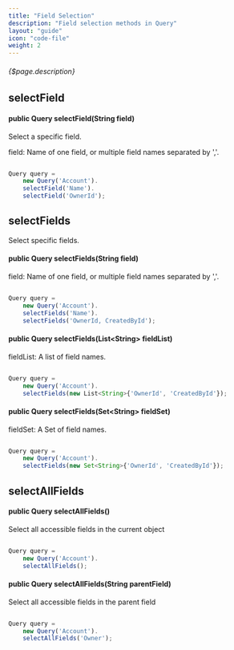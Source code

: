 ```yaml
---
title: "Field Selection"
description: "Field selection methods in Query"
layout: "guide"
icon: "code-file"
weight: 2
---
```


###### {$page.description}

<article id="1">

## selectField

#### public Query selectField(String field)

Select a specific field.

field: Name of one field, or multiple field names separated by ','.

```javascript

Query query =
    new Query('Account').
    selectField('Name').
    selectField('OwnerId');

```

## selectFields

Select specific fields.

#### public Query selectFields(String field)

field: Name of one field, or multiple field names separated by ','.

```javascript

Query query =
    new Query('Account').
    selectFields('Name').
    selectFields('OwnerId, CreatedById');

```

#### public Query selectFields(List\<String\> fieldList)

fieldList: A list of field names.

```javascript

Query query =
    new Query('Account').
    selectFields(new List<String>{'OwnerId', 'CreatedById'});

```

#### public Query selectFields(Set\<String\> fieldSet)

fieldSet: A Set of field names.

```javascript

Query query =
    new Query('Account').
    selectFields(new Set<String>{'OwnerId', 'CreatedById'});

```

</article>

## selectAllFields

#### public Query selectAllFields()

Select all accessible fields in the current object

```javascript

Query query =
    new Query('Account').
    selectAllFields();

```

#### public Query selectAllFields(String parentField)

Select all accessible fields in the parent field

```javascript

Query query =
    new Query('Account').
    selectAllFields('Owner');

```
